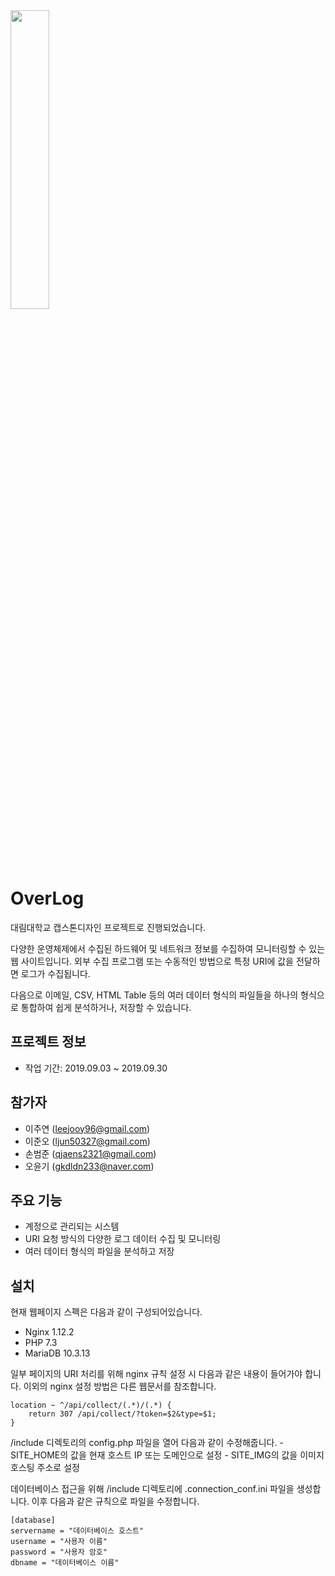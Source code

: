 <img src="http://52.78.192.102/files/images/logo/overlog-logo-horizontal.png" width="35%" height="35%">

# OverLog
대림대학교 캡스톤디자인 프로젝트로 진행되었습니다.

다양한 운영체제에서 수집된 하드웨어 및 네트워크 정보를 수집하여 모니터링할 수 있는 웹 사이트입니다.
외부 수집 프로그램 또는 수동적인 방법으로 특정 URI에 값을 전달하면 로그가 수집됩니다.

다음으로 이메일, CSV, HTML Table 등의 여러 데이터 형식의 파일들을 하나의 형식으로 통합하여 쉽게 분석하거나, 저장할 수 있습니다.

## 프로젝트 정보
- 작업 기간: 2019.09.03 ~ 2019.09.30

## 참가자
- 이주연 (leejooy96@gmail.com)
- 이준오 (ljun50327@gmail.com)
- 손범준 (qjaens2321@gmail.com)
- 오윤기 (gkdldn233@naver.com)

## 주요 기능
- 계정으로 관리되는 시스템
- URI 요청 방식의 다양한 로그 데이터 수집 및 모니터링
- 여러 데이터 형식의 파일을 분석하고 저장

## 설치
현재 웹페이지 스펙은 다음과 같이 구성되어있습니다.
- Nginx 1.12.2
- PHP 7.3
- MariaDB 10.3.13

일부 페이지의 URI 처리를 위해 nginx 규칙 설정 시 다음과 같은 내용이 들어가야 합니다. 이외의 nginx 설정 방법은 다른 웹문서를 참조합니다.

    location ~ ^/api/collect/(.*)/(.*) {
        return 307 /api/collect/?token=$2&type=$1;
    }

/include 디렉토리의 config.php 파일을 열어 다음과 같이 수정해줍니다.
    - SITE_HOME의 값을 현재 호스트 IP 또는 도메인으로 설정
    - SITE_IMG의 값을 이미지 호스팅 주소로 설정

데이터베이스 접근을 위해 /include 디렉토리에 .connection_conf.ini 파일을 생성합니다.
이후 다음과 같은 규칙으로 파일을 수정합니다.

    [database]
    servername = "데이터베이스 호스트"
    username = "사용자 이름"
    password = "사용자 암호"
    dbname = "데이터베이스 이름"